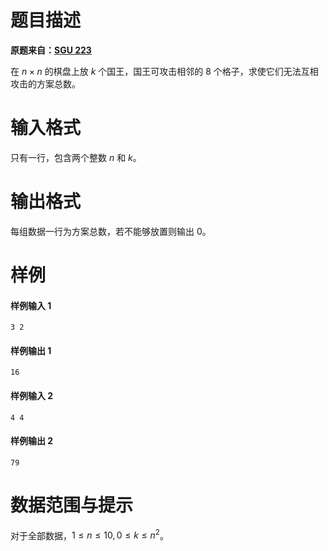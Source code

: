
# 题目描述

**原题来自：[SGU 223](https://codeforc.es/problemsets/acmsguru/problem/99999/223)**

在 $n \times n$ 的棋盘上放 $k$ 个国王，国王可攻击相邻的 $8$ 个格子，求使它们无法互相攻击的方案总数。

# 输入格式

只有一行，包含两个整数 $n$ 和 $k$。

# 输出格式

每组数据一行为方案总数，若不能够放置则输出 $0$。

# 样例

#### 样例输入 1
```plain
3 2
```

#### 样例输出 1
```plain  
16
``` 

#### 样例输入 2
```plain
4 4
```

#### 样例输出 2
```plain
79
```

# 数据范围与提示

对于全部数据，$1\le n\le 10, 0\le k\le n^2$。

